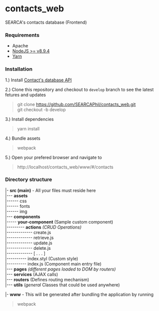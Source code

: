 # contacts_web
SEARCA's contacts database (Frontend)

### Requirements
- Apache
- [NodeJS >= v8.9.4](https://nodejs.org/en/)
- [Yarn](https://yarnpkg.com/en/docs/install#mac-tab)



### Installation
1.) Install [Contact's database API](https://github.com/SEARCAPhil/contacts_api)    

2.) Clone this repository and checkout to `develop` branch to see the latest fetures and updates
 > git clone https://github.com/SEARCAPhil/contacts_web.git   
 git checkout -b develop  


3.) Install dependencies
  > yarn install    

4.) Bundle assets
> webpack 


5.) Open your prefered browser and navigate to 
  > http://localhost/contacts_web/www/#/contacts 


### Directory structure
|- **src (main)** - All your files must reside here  
|--- **assets**   
|------ css   
|------ fonts   
|------ img    
|--- **components**   
|----- **your-component** (Sample custom component)  
|--------- **actions** *(CRUD Operations)*  
|------------- create.js   
|------------- retrieve.js   
|------------- update.js   
|------------- delete.js   
|------------- [ . . . ]   
|---------- index.styl (Custom style)   
|---------- index.js (Component main entry file)   
|--- **pages** *(different pages loaded to DOM by routers)*   
|--- **services** (AJAX calls)   
|--- **routers** (Defines routing mechanism)  
|--- **utils** (*general* Classes that could be used anywhere) 

|- **www** - This will be generated after bundling the application by running 
  > webpack